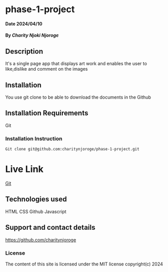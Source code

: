 # phase-1-project

#### Date 2024/04/10

#### By *Charity Njoki Njoroge*

## Description
It's a  single page app that displays art work and enables the user to like,dislike and comment on the images

## Installation 
You use git clone to be able to download the documents in the Github

## Installation Requirements
Git

### Installation Instruction
```
Git clone git@github.com:charitynjoroge/phase-1-project.git

```

# Live Link
[Git]( https://charitynjoroge.github.io/phase-1-project/)

## Technologies used
HTML
CSS
Github
Javascript

## Support and contact details
https://github.com/charitynjoroge


### License 
The content of this site is licensed under the MIT license 
copyright(c) 2024



